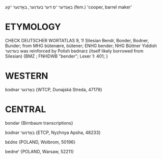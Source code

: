 באָנדער
־ס
דער
בעדנער, באָדנער
־קע
(fem.)
'cooper, barrel maker'

ETYMOLOGY
===========
CHECK DEUTSCHER WORTATLAS 9, 1!
Silesian Bendr, Bonder, Bodner, Bunder; from MHG bütenære, bütener; ENHG bender; NHG Büttner
Yiddish בעדנער was reinforced by Polish bednarz (itself likely borrowed from Silesian)
{BMZ ; FNHDWB "bender"; Lexer 1: 401; }

WESTERN
========

bɔdnər באָדנער {WTCP, Dunajská Streda, 47179}

CENTRAL
========

bondər {Birnbaum transcriptions}

bɔdnər באָדנער {ETCP, Nyzhnya Apsha, 48233}

bɛ́dnɛ {POLAND, Wolbrom, 50196}

bedneʳ {POLAND, Warsaw, 52211}